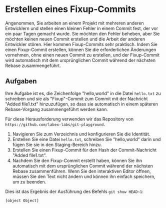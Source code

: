 # Erstellen eines Fixup-Commits

Angenommen, Sie arbeiten an einem Projekt mit mehreren anderen Entwicklern und stellen einen kleinen Fehler in einem Commit fest, der vor ein paar Tagen gemacht wurde. Sie möchten den Fehler beheben, aber Sie möchten keinen neuen Commit erstellen und die Arbeit der anderen Entwickler stören. Hier kommen Fixup-Commits sehr praktisch. Indem Sie einen Fixup-Commit erstellen, können Sie die erforderlichen Änderungen vornehmen, ohne einen neuen Commit zu erstellen, und der Fixup-Commit wird automatisch mit dem ursprünglichen Commit während der nächsten Rebase zusammengeführt.

## Aufgaben

Ihre Aufgabe ist es, die Zeichenfolge "hello,world" in die Datei `hello.txt` zu schreiben und sie als "Fixup"-Commit zum Commit mit der Nachricht "Added file1.txt" hinzuzufügen, so dass sie automatisch in einem späteren Rebase-Vorgang zusammengeführt werden kann.

Für diese Herausforderung verwenden wir das Repository von `https://github.com/labex-labs/git-playground`.

1. Navigieren Sie zum Verzeichnis und konfigurieren Sie die Identität.
2. Erstellen Sie eine Datei `hello.txt`, schreiben Sie "hello,world" darin und fügen Sie sie in den Staging-Bereich hinzu.
3. Erstellen Sie einen Fixup-Commit für den Hash der Commit-Nachricht "Added file1.txt".
4. Nachdem Sie den Fixup-Commit erstellt haben, können Sie ihn automatisch mit dem ursprünglichen Commit während der nächsten Rebase zusammenführen. Wenn Sie den interaktiven Editor öffnen, müssen Sie den Text nicht ändern und können ihn einfach speichern, um zu beenden.

Dies ist das Ergebnis der Ausführung des Befehls `git show HEAD~1`:

```shell
[object Object]
```
